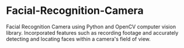 # Facial-Recognition-Camera
Facial Recognition Camera using Python and OpenCV computer vision library. Incorporated features such as recording footage and accurately detecting and locating faces within a camera's field of view. 
